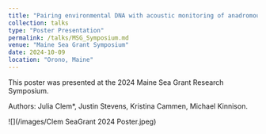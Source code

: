 ```yaml
---
title: "Pairing environmental DNA with acoustic monitoring of anadromous fish in the Penobscot River, Maine"
collection: talks
type: "Poster Presentation"
permalink: /talks/MSG_Symposium.md
venue: "Maine Sea Grant Symposium"
date: 2024-10-09
location: "Orono, Maine"
---
```


This poster was presented at the 2024 Maine Sea Grant Research Symposium.

Authors: Julia Clem*, Justin Stevens, Kristina Cammen, Michael Kinnison. 

![](/images/Clem SeaGrant 2024 Poster.jpeg)

